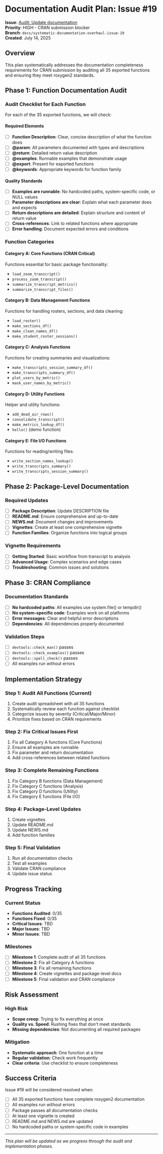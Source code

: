 # Documentation Audit Plan: Issue #19

**Issue**: [Audit: Update documentation](https://github.com/revgizmo/zoomstudentengagement_cursor/issues/19)  
**Priority**: HIGH - CRAN submission blocker  
**Branch**: `docs/systematic-documentation-overhaul-issue-19`  
**Created**: July 14, 2025

## Overview

This plan systematically addresses the documentation completeness requirements for CRAN submission by auditing all 35 exported functions and ensuring they meet roxygen2 standards.

## Phase 1: Function Documentation Audit

### Audit Checklist for Each Function

For each of the 35 exported functions, we will check:

#### Required Elements
- [ ] **Function Description**: Clear, concise description of what the function does
- [ ] **@param**: All parameters documented with types and descriptions
- [ ] **@return**: Detailed return value description
- [ ] **@examples**: Runnable examples that demonstrate usage
- [ ] **@export**: Present for exported functions
- [ ] **@keywords**: Appropriate keywords for function family

#### Quality Standards
- [ ] **Examples are runnable**: No hardcoded paths, system-specific code, or NULL values
- [ ] **Parameter descriptions are clear**: Explain what each parameter does and expects
- [ ] **Return descriptions are detailed**: Explain structure and content of return value
- [ ] **Cross-references**: Link to related functions where appropriate
- [ ] **Error handling**: Document expected errors and conditions

### Function Categories

#### Category A: Core Functions (CRAN Critical)
Functions essential for basic package functionality:
- `load_zoom_transcript()`
- `process_zoom_transcript()`
- `summarize_transcript_metrics()`
- `summarize_transcript_files()`

#### Category B: Data Management Functions
Functions for handling rosters, sections, and data cleaning:
- `load_roster()`
- `make_sections_df()`
- `make_clean_names_df()`
- `make_student_roster_sessions()`

#### Category C: Analysis Functions
Functions for creating summaries and visualizations:
- `make_transcripts_session_summary_df()`
- `make_transcripts_summary_df()`
- `plot_users_by_metric()`
- `mask_user_names_by_metric()`

#### Category D: Utility Functions
Helper and utility functions:
- `add_dead_air_rows()`
- `consolidate_transcript()`
- `make_metrics_lookup_df()`
- `hello()` (demo function)

#### Category E: File I/O Functions
Functions for reading/writing files:
- `write_section_names_lookup()`
- `write_transcripts_summary()`
- `write_transcripts_session_summary()`

## Phase 2: Package-Level Documentation

### Required Updates
- [ ] **Package Description**: Update DESCRIPTION file
- [ ] **README.md**: Ensure comprehensive and up-to-date
- [ ] **NEWS.md**: Document changes and improvements
- [ ] **Vignettes**: Create at least one comprehensive vignette
- [ ] **Function Families**: Organize functions into logical groups

### Vignette Requirements
- [ ] **Getting Started**: Basic workflow from transcript to analysis
- [ ] **Advanced Usage**: Complex scenarios and edge cases
- [ ] **Troubleshooting**: Common issues and solutions

## Phase 3: CRAN Compliance

### Documentation Standards
- [ ] **No hardcoded paths**: All examples use system.file() or tempdir()
- [ ] **No system-specific code**: Examples work on all platforms
- [ ] **Error messages**: Clear and helpful error descriptions
- [ ] **Dependencies**: All dependencies properly documented

### Validation Steps
- [ ] `devtools::check_man()` passes
- [ ] `devtools::check_examples()` passes
- [ ] `devtools::spell_check()` passes
- [ ] All examples run without errors

## Implementation Strategy

### Step 1: Audit All Functions (Current)
1. Create audit spreadsheet with all 35 functions
2. Systematically review each function against checklist
3. Categorize issues by severity (Critical/Major/Minor)
4. Prioritize fixes based on CRAN requirements

### Step 2: Fix Critical Issues First
1. Fix all Category A functions (Core Functions)
2. Ensure all examples are runnable
3. Fix parameter and return documentation
4. Add cross-references between related functions

### Step 3: Complete Remaining Functions
1. Fix Category B functions (Data Management)
2. Fix Category C functions (Analysis)
3. Fix Category D functions (Utility)
4. Fix Category E functions (File I/O)

### Step 4: Package-Level Updates
1. Create vignettes
2. Update README.md
3. Update NEWS.md
4. Add function families

### Step 5: Final Validation
1. Run all documentation checks
2. Test all examples
3. Validate CRAN compliance
4. Update issue status

## Progress Tracking

### Current Status
- **Functions Audited**: 0/35
- **Functions Fixed**: 0/35
- **Critical Issues**: TBD
- **Major Issues**: TBD
- **Minor Issues**: TBD

### Milestones
- [ ] **Milestone 1**: Complete audit of all 35 functions
- [ ] **Milestone 2**: Fix all Category A functions
- [ ] **Milestone 3**: Fix all remaining functions
- [ ] **Milestone 4**: Create vignettes and package-level docs
- [ ] **Milestone 5**: Final validation and CRAN compliance

## Risk Assessment

### High Risk
- **Scope creep**: Trying to fix everything at once
- **Quality vs. Speed**: Rushing fixes that don't meet standards
- **Missing dependencies**: Not documenting all required packages

### Mitigation
- **Systematic approach**: One function at a time
- **Regular validation**: Check work frequently
- **Clear criteria**: Use checklist to ensure completeness

## Success Criteria

Issue #19 will be considered resolved when:
- [ ] All 35 exported functions have complete roxygen2 documentation
- [ ] All examples run without errors
- [ ] Package passes all documentation checks
- [ ] At least one vignette is created
- [ ] README.md and NEWS.md are updated
- [ ] No hardcoded paths or system-specific code in examples

---

*This plan will be updated as we progress through the audit and implementation phases.* 
